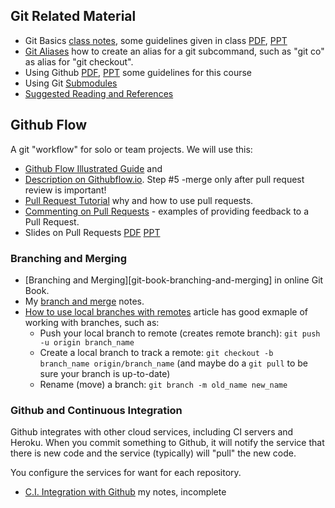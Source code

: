 ## Git Related Material

* Git Basics [class notes](git-basics), some guidelines given in class [PDF](Git-Basics.pdf), [PPT]([Git-Basics.ppt)
* [Git Aliases](aliases) how to create an alias for a git subcommand, such as "git co" as alias for "git checkout".
* Using Github [PDF](Using-Github.pdf), [PPT](Using-Github.ppt) some guidelines for this course
* Using Git [Submodules](submodule)
* [Suggested Reading and References](references)

## Github Flow

A git "workflow" for solo or team projects.  We will use this:

* [Github Flow Illustrated Guide](https://guides.github.com/introduction/flow/) and
* [Description on Githubflow.io](https://githubflow.github.io/). Step #5 -merge only after pull request review is important! 
* [Pull Request Tutorial](https://yangsu.github.io/pull-request-tutorial/) why and how to use pull requests.
* [Commenting on Pull Requests](https://yangsu.github.io/pull-request-tutorial/) - examples of providing feedback to a Pull Request.
* Slides on Pull Requests [PDF](Pull-Requests.pdf) [PPT](Pull-Requests.ppt)

### Branching and Merging

* [Branching and Merging][git-book-branching-and-merging] in online Git Book.  
* My [branch and merge](branch-and-merge) notes.
* [How to use local branches with remotes](https://www.freecodecamp.org/forum/t/push-a-new-local-branch-to-a-remote-git-repository-and-track-it-too/13222) article has good exmaple of working with branches, such as:
    - Push your local branch to remote (creates remote branch): `git push -u origin branch_name`
    - Create a local branch to track a remote: `git checkout -b branch_name origin/branch_name` (and maybe do a `git pull` to be sure your branch is up-to-date)
    - Rename (move) a branch: `git branch -m old_name new_name`

### Github and Continuous Integration

Github integrates with other cloud services, including CI servers and Heroku.
When you commit something to Github, it will notify the service that there is new code and the service (typically) will "pull" the new code.

You configure the services for want for each repository.

* [C.I. Integration with Github](ci-integration) my notes, incomplete
